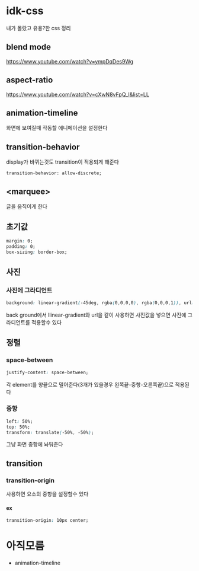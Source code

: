 # idk-css
내가 몰랐고 유용?한 css 정리

## blend mode
https://www.youtube.com/watch?v=ympDqDes9Wg

## aspect-ratio
https://www.youtube.com/watch?v=cXwN8vFpQ_I&list=LL

## animation-timeline
화면에 보여질때 작동할 에니메이션을 설정한다

## transition-behavior
display가 바뀌는것도 transition이 적용되게 해준다
```
transition-behavior: allow-discrete;
```


## <marquee\>
글을 움직이게 한다

## 초기값
```css
margin: 0;
padding: 0;
box-sizing: border-box;
```
##  사진
### 사진에 그라디언트

```css
background: linear-gradient(-45deg, rgba(0,0,0,0), rgba(0,0,0,1)), url(img);
```
back ground에서 llinear-gradient와 url을 같이 사용하면 사진값을 넣으면 사진에 그라디언트를 적용할수 있다

## 정렬
### space-between
```css
justify-content: space-between;
```
각 element를 양끝으로 밀어준다(3개가 있을경우 왼쪽끝-중항-오른쪽끝)으로 적용된다

### 중항
```css
left: 50%;
top: 50%;
transform: translate(-50%, -50%);
```
그냥 화면 중항에 놔둬준다

## transition
### transition-origin
사용하면 요소의 중항을 설정할수 있다
#### ex
```css
transition-origin: 10px center;
```

# 아직모름
- animation-timeline
